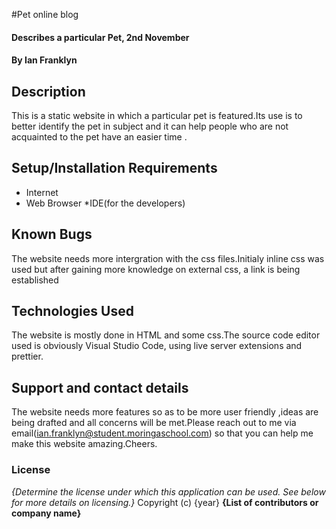 #Pet online blog
#### Describes a particular Pet, 2nd November
#### By Ian Franklyn
## Description
This is a static  website in which a particular pet is featured.Its use is to better identify the pet in subject and it can help people who are not acquainted to the pet have an easier time .
## Setup/Installation Requirements
* Internet
* Web Browser 
*IDE(for the developers)
## Known Bugs
The website needs more intergration with the css files.Initialy inline css was used but after gaining more knowledge on external css, a link is being established 
## Technologies Used
The website is mostly done in HTML and some css.The source code editor used is  obviously Visual Studio Code, using live server extensions and prettier.
## Support and contact details
The website needs more features so as to be more user friendly ,ideas are being drafted and all concerns will be met.Please reach out to me via email(ian.franklyn@student.moringaschool.com) so that you can help me make this website amazing.Cheers.
### License
*{Determine the license under which this application can be used.  See below for more details on licensing.}*
Copyright (c) {year} **{List of contributors or company name}**
  